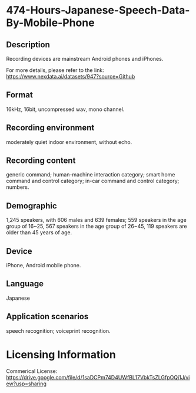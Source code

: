 # 474-Hours-Japanese-Speech-Data-By-Mobile-Phone


## Description
Recording devices are mainstream Android phones and iPhones.

For more details, please refer to the link: https://www.nexdata.ai/datasets/947?source=Github


## Format
16kHz, 16bit, uncompressed wav, mono channel.

## Recording environment
moderately quiet indoor environment, without echo.

## Recording content
generic command; human-machine interaction category; smart home command and control category; in-car command and control category; numbers.

## Demographic
1,245 speakers, with 606 males and 639 females; 559 speakers in the age group of 16~25, 567 speakers in the age group of 26~45, 119 speakers are older than 45 years of age.

## Device
iPhone, Android mobile phone.

## Language
Japanese

## Application scenarios
speech recognition; voiceprint recognition.

# Licensing Information
Commerical License: https://drive.google.com/file/d/1saDCPm74D4UWfBL17VbkTsZLGfpOQj1J/view?usp=sharing
